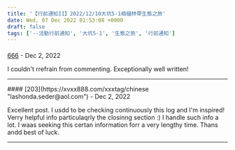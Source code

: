 ```yaml
---
title: '【行前通知II】2022/12/10大坑5-1楠櫧林帶生態之旅'
date: Wed, 07 Dec 2022 01:53:08 +0000
draft: false
tags: ['--活動行前通知', '大坑5-1', '生態之旅', '行前通知']
---
```



#### 
[666](https://xvxx888.com/xxxtag/cn "alisia_kish@freenet.de") - <time datetime="2022-12-27 03:34:27">Dec 2, 2022</time>

I couldn't rrefrain from commenting. Exceptionally well written!
<hr />
#### 
[203](https://xvxx888.com/xxxtag/chinese "lashonda.seder@aol.com") - <time datetime="2022-12-27 13:05:30">Dec 2, 2022</time>

Excellent post. I usdd to be checking continuously this log and I'm inspired! Verry helpful info particulaqrly the closinng section :) I handle such info a lot. I waas seeking this certan information forr a very lengthy time. Thans andd best of luck.
<hr />
